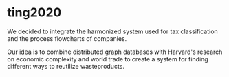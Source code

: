 # ting2020
We decided to integrate the harmonized system used for tax classification and the process flowcharts of companies. 

Our idea is to combine distributed graph databases with Harvard's research on economic complexity and world trade to create a system for finding different ways to reutilize wasteproducts.
